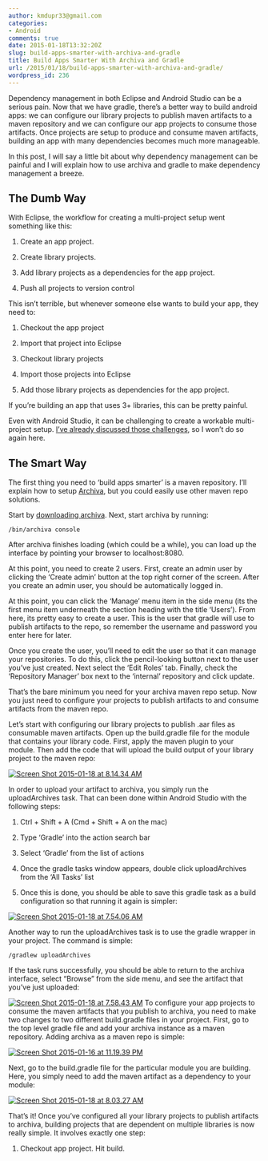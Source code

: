 ```yaml
---
author: kmdupr33@gmail.com
categories:
- Android
comments: true
date: 2015-01-18T13:32:20Z
slug: build-apps-smarter-with-archiva-and-gradle
title: Build Apps Smarter With Archiva and Gradle
url: /2015/01/18/build-apps-smarter-with-archiva-and-gradle/
wordpress_id: 236
---
```


Dependency management in both Eclipse and Android Studio can be a serious pain. Now that we have gradle, there’s a better way to build android apps: we can configure our library projects to publish maven artifacts to a maven repository and we can configure our app projects to consume those artifacts. Once projects are setup to produce and consume maven artifacts, building an app with many dependencies becomes much more manageable.

In this post, I will say a little bit about why dependency management can be painful and I will explain how to use archiva and gradle to make dependency management a breeze.


## The Dumb Way


With Eclipse, the workflow for creating a multi-project setup went something like this:




  1. Create an app project.


  2. Create library projects.


  3. Add library projects as a dependencies for the app project.


  4. Push all projects to version control


This isn’t terrible, but whenever someone else wants to build your app, they need to:


  1. Checkout the app project


  2. Import that project into Eclipse


  3. Checkout library projects


  4. Import those projects into Eclipse


  5. Add those library projects as dependencies for the app project.


If you’re building an app that uses 3+ libraries, this can be pretty painful.

Even with Android Studio, it can be challenging to create a workable multi-project setup. [I’ve already discussed those challenges](http://philosophicalhacker.com/2014/10/02/an-alternative-multiproject-setup-for-android-studio/), so I won’t do so again here.


## The Smart Way


The first thing you need to ‘build apps smarter’ is a maven repository. I’ll explain how to setup [Archiva](http://archiva.apache.org/index.cgi), but you could easily use other maven repo solutions.

Start by [downloading archiva](http://archiva.apache.org/download.cgi). Next, start archiva by running:

`/bin/archiva console`

After archiva finishes loading (which could be a while), you can load up the interface by pointing your browser to localhost:8080.

At this point, you need to create 2 users. First, create an admin user by clicking the ‘Create admin’ button at the top right corner of the screen. After you create an admin user, you should be automatically logged in.

At this point, you can click the ‘Manage’ menu item in the side menu (its the first menu item underneath the section heading with the title ‘Users’). From here, its pretty easy to create a user. This is the user that gradle will use to publish artifacts to the repo, so remember the username and password you enter here for later.

Once you create the user, you’ll need to edit the user so that it can manage your repositories. To do this, click the pencil-looking button next to the user you’ve just created. Next select the ‘Edit Roles’ tab. Finally, check the ‘Repository Manager’ box next to the ‘internal’ repository and click update.

That’s the bare minimum you need for your archiva maven repo setup. Now you just need to configure your projects to publish artifacts to and consume artifacts from the maven repo.

Let’s start with configuring our library projects to publish .aar files as consumable maven artifacts. Open up the build.gradle file for the module that contains your library code. First, apply the maven plugin to your module. Then add the code that will upload the build output of your library project to the maven repo:

[![Screen Shot 2015-01-18 at 8.14.34 AM](http://www.philosophicalhacker.com/wp-content/uploads/2015/01/screen-shot-2015-01-18-at-8-14-34-am.png?w=660)](http://www.philosophicalhacker.com/wp-content/uploads/2015/01/screen-shot-2015-01-18-at-8-14-34-am.png)

In order to upload your artifact to archiva, you simply run the uploadArchives task. That can been done within Android Studio with the following steps:




  1. Ctrl + Shift + A (Cmd + Shift + A on the mac)


  2. Type ‘Gradle’ into the action search bar


  3. Select ‘Gradle’ from the list of actions


  4. Once the gradle tasks window appears, double click uploadArchives from the ‘All Tasks’ list


  5. Once this is done, you should be able to save this gradle task as a build configuration so that running it again is simpler:


[![Screen Shot 2015-01-18 at 7.54.06 AM](http://www.philosophicalhacker.com/wp-content/uploads/2015/01/screen-shot-2015-01-18-at-7-54-06-am.png?w=660)](http://www.philosophicalhacker.com/wp-content/uploads/2015/01/screen-shot-2015-01-18-at-7-54-06-am.png)

Another way to run the uploadArchives task is to use the gradle wrapper in your project. The command is simple:

`/gradlew uploadArchives`

If the task runs successfully, you should be able to return to the archiva interface, select “Browse” from the side menu, and see the artifact that you’ve just uploaded:

[![Screen Shot 2015-01-18 at 7.58.43 AM](http://www.philosophicalhacker.com/wp-content/uploads/2015/01/screen-shot-2015-01-18-at-7-58-43-am.png?w=660)](http://www.philosophicalhacker.com/wp-content/uploads/2015/01/screen-shot-2015-01-18-at-7-58-43-am.png) To configure your app projects to consume the maven artifacts that you publish to archiva, you need to make two changes to two different build.gradle files in your project. First, go to the top level gradle file and add your archiva instance as a maven repository. Adding archiva as a maven repo is simple:

[![Screen Shot 2015-01-16 at 11.19.39 PM](http://www.philosophicalhacker.com/wp-content/uploads/2015/01/screen-shot-2015-01-16-at-11-19-39-pm.png?w=660)](http://www.philosophicalhacker.com/wp-content/uploads/2015/01/screen-shot-2015-01-16-at-11-19-39-pm.png)

Next, go to the build.gradle file for the particular module you are building. Here, you simply need to add the maven artifact as a dependency to your module:

[![Screen Shot 2015-01-18 at 8.03.27 AM](http://www.philosophicalhacker.com/wp-content/uploads/2015/01/screen-shot-2015-01-18-at-8-03-27-am.png?w=660)](http://www.philosophicalhacker.com/wp-content/uploads/2015/01/screen-shot-2015-01-18-at-8-03-27-am.png)

That’s it! Once you’ve configured all your library projects to publish artifacts to archiva, building projects that are dependent on multiple libraries is now really simple. It involves exactly one step:

  1. Checkout app project. Hit build.
